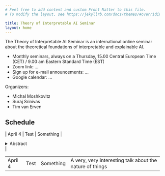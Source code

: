 ```yaml
---
# Feel free to add content and custom Front Matter to this file.
# To modify the layout, see https://jekyllrb.com/docs/themes/#overriding-theme-defaults

title: Theory of Interpretable AI Seminar
layout: home
---
```


The Theory of Interpretable AI Seminar is an international online
seminar about the theoretical foundations of interpretable and
explainable AI.

* Monthly seminars, always on a Thursday, 15.00 Central European Time (CET) / 9.00 am Eastern Standard Time (EST)
* Zoom link: ...
* Sign up for e-mail announcements: ...
* Google calendar: ...

Organizers:
* Michal Moshkovitz
* Suraj Srinivas
* Tim van Erven

## Schedule

| April 4 | Test | Something | <details><summary>Abstract</summary><description> A very, very interesting talk about the nature of things </description></details>| 

<table>
<tr>
<td>April 4</td>
<td>Test</td>
<td>Something</td>
<td class="abstract">
    A very, very interesting talk about the nature of things 
</td>
</tr>
</table>
